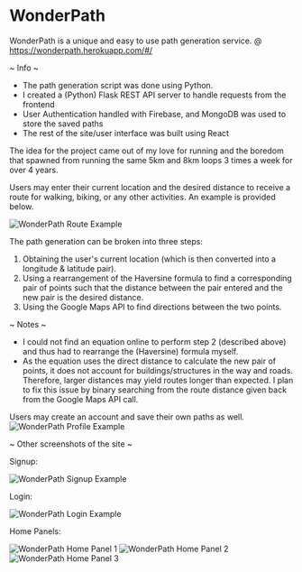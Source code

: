 # WonderPath

WonderPath is a unique and easy to use path generation service. @ https://wonderpath.herokuapp.com/#/

~ Info ~

- The path generation script was done using Python.
- I created a (Python) Flask REST API server to handle requests from the frontend
- User Authentication handled with Firebase, and MongoDB was used to store the saved paths
- The rest of the site/user interface was built using React

The idea for the project came out of my love for running and the boredom that spawned from running the same 5km and 8km loops 3 times a week for over 4 years. 

Users may enter their current location and the desired distance to receive a route for walking, biking, or any other activities. An example is provided below. 

![WonderPath Route Example](https://i.imgur.com/2W0v4yk.jpg)

The path generation can be broken into three steps:
1) Obtaining the user's current location (which is then converted into a longitude & latitude pair).
2) Using a rearrangement of the Haversine formula to find a corresponding pair of points such that the distance between the pair entered and the new pair is the desired distance.
3) Using the Google Maps API to find directions between the two points.

~ Notes ~
- I could not find an equation online to perform step 2 (described above) and thus had to rearrange the (Haversine) formula myself.
- As the equation uses the direct distance to calculate the new pair of points, it does not account for buildings/structures in the way and roads. Therefore, larger distances may yield routes longer than expected. I plan to fix this issue by binary searching from the route distance given back from the Google Maps API call. 

Users may create an account and save their own paths as well.
![WonderPath Profile Example](https://i.imgur.com/xmsZEdT.png)

~ Other screenshots of the site ~

Signup:

![WonderPath Signup Example](https://i.imgur.com/6jjxzYw.png)

Login:

![WonderPath Login Example](https://i.imgur.com/JgxllA3.png)

Home Panels:

![WonderPath Home Panel 1](https://i.imgur.com/PORFE2T.gif)
![WonderPath Home Panel 2](https://i.imgur.com/h1Ro3Ix.png)
![WonderPath Home Panel 3](https://i.imgur.com/FJfXict.png)

